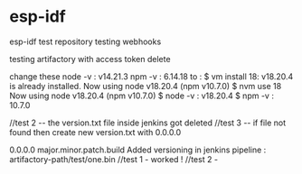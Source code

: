 # esp-idf
esp-idf test repository
testing webhooks

testing artifactory with access token
delete

change these 
node -v : v14.21.3
npm -v : 6.14.18
to :
  $ vm install 18: v18.20.4 is already installed.
                 Now using node v18.20.4 (npm v10.7.0)
  $ nvm use 18
    Now using node v18.20.4 (npm v10.7.0)
  $ node -v : v18.20.4
  $ npm -v  : 10.7.0


  //test 2 -- the version.txt file inside jenkins got deleted 
  //test 3 -- if file not found then create new version.txt with 0.0.0.0 


0.0.0.0
major.minor.patch.build
  Added versioning in jenkins pipeline : artifactory-path/test/one.bin
  //test 1 - worked !
  //test 2 - 


